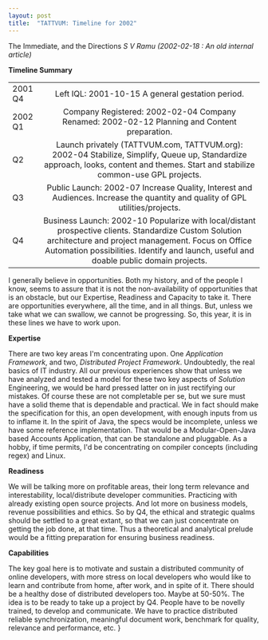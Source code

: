 ```yaml
---
layout: post
title:  "TATTVUM: Timeline for 2002"
---
```


The Immediate, and the Directions
*S V Ramu (2002-02-18 : An old internal article)*

**Timeline Summary**

|        |        |
| ------------- |:-------------:|
| 2001 Q4 | Left IQL: 2001-10-15  A general gestation period. |
| 2002 Q1 | Company Registered: 2002-02-04 Company Renamed: 2002-02-12 Planning and Content preparation.|
| Q2      | Launch privately (TATTVUM.com, TATTVUM.org): 2002-04 Stabilize, Simplify, Queue up, Standardize approach, looks, content and themes. Start and stabilize common-use GPL projects.|
| Q3      | Public Launch: 2002-07 Increase Quality, Interest and Audiences. Increase the quantity and quality of GPL utilities/projects.|
| Q4      | Business Launch: 2002-10 Popularize with local/distant prospective clients. Standardize Custom Solution architecture and project management. Focus on Office Automation possibilities. Identify and launch, useful and doable public domain projects.|

I generally believe in opportunities. Both my history, and of the people I know, seems to assure that it is not the non-availability of opportunities that is an obstacle, but our Expertise, Readiness and Capacity to take it. There are opportunities everywhere, all the time, and in all things. But, unless we take what we can swallow, we cannot be progressing. So, this year, it is in these lines we have to work upon.

**Expertise**

There are two key areas I'm concentrating upon. One *Application Framework*, and two, *Distributed Project Framework*. Undoubtedly, the real basics of IT industry. All our previous experiences show that unless we have analyzed and tested a model for these two key aspects of *Solution* Engineering, we would be hard pressed latter on in just rectifying our mistakes. Of course these are not completable per se, but we sure must have a solid theme that is dependable and practical. We in fact should make the specification for this, an open development, with enough inputs from us to inflame it. In the spirit of Java, the specs would be incomplete, unless we have some reference implementation. That would be a Modular-Open-Java based Accounts Application, that can be standalone and pluggable. As a hobby, if time permits, I'd be concentrating on compiler concepts (including regex) and Linux.

**Readiness**

We will be talking more on profitable areas, their long term relevance and interestability, local/distribute developer communities. Practicing with already existing open source projects. And lot more on business models, revenue possibilities and ethics. So by Q4, the ethical and strategic qualms should be settled to a great extant, so that we can just concentrate on getting the job done, at that time. Thus a theoretical and analytical prelude would be a fitting preparation for ensuring business readiness.

**Capabilities**

The key goal here is to motivate and sustain a distributed community of online developers, with more stress on local developers who would like to learn and contribute from home, after work, and in spite of it. There should be a healthy dose of distributed developers too. Maybe at 50-50%. The idea is to be ready to take up a project by Q4. People have to be novelly trained, to develop and communicate. We have to practice distributed reliable synchronization, meaningful document work, benchmark for quality, relevance and performance, etc.
}
